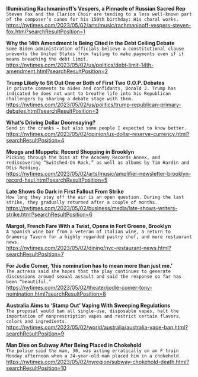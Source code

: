 **Illuminating Rachmaninoff’s Vespers, a Pinnacle of Russian Sacred Rep**\
`Steven Fox and the Clarion Choir are tending to a less well-known part of the composer’s canon for his 150th birthday: His choral works.`\
https://nytimes.com/2023/05/02/arts/music/rachmaninoff-vespers-steven-fox.html?searchResultPosition=1

**Why the 14th Amendment Is Being Cited in the Debt Ceiling Debate**\
`Some Biden administration officials believe a constitutional clause prevents the United States from failing to make payments even if it means breaching the debt limit.`\
https://nytimes.com/2023/05/02/us/politics/debt-limit-14th-amendment.html?searchResultPosition=2

**Trump Likely to Sit Out One or Both of First Two G.O.P. Debates**\
`In private comments to aides and confidants, Donald J. Trump has indicated he does not want to breathe life into his Republican challengers by sharing a debate stage with them.`\
https://nytimes.com/2023/05/02/us/politics/trump-republican-primary-debates.html?searchResultPosition=3

**What’s Driving Dollar Doomsaying?**\
`Send in the cranks — but also some people I expected to know better.`\
https://nytimes.com/2023/05/02/opinion/us-dollar-reserve-currency.html?searchResultPosition=4

**Moogs and Muppets: Record Shopping in Brooklyn**\
`Picking through the bins at the Academy Records Annex, and rediscovering “Switched-On Rock,” as well as albums by Tim Hardin and Otis Redding.`\
https://nytimes.com/2023/05/02/arts/music/amplifier-newsletter-brooklyn-record-haul.html?searchResultPosition=5

**Late Shows Go Dark in First Fallout From Strike**\
`How long they stay off the air is an open question. During the last strike, they gradually returned after a couple of months.`\
https://nytimes.com/2023/05/02/business/media/late-shows-writers-strike.html?searchResultPosition=6

**Margot, French Fare With a Twist, Opens in Fort Greene, Brooklyn**\
`A Spanish wine bar from a veteran of Italian wine, a return to Gramercy Tavern for a highly regarded pastry chef, and more restaurant news.`\
https://nytimes.com/2023/05/02/dining/nyc-restaurant-news.html?searchResultPosition=7

**For Jodie Comer, ‘this nomination has to mean more than just me.’**\
`The actress said she hopes that the play continues to generate discussions around sexual assault and said the response so far has been “beautiful.”`\
https://nytimes.com/2023/05/02/theater/jodie-comer-tony-nomination.html?searchResultPosition=8

**Australia Aims to ‘Stamp Out’ Vaping With Sweeping Regulations**\
`The proposal would ban all single-use, disposable vapes, halt the importation of nonprescription vapes and restrict certain flavors, colors and ingredients.`\
https://nytimes.com/2023/05/02/world/australia/australia-vape-ban.html?searchResultPosition=9

**Man Dies on Subway After Being Placed in Chokehold**\
`The police said the man, 30, was acting erratically on an F train Monday afternoon when a 24-year-old man placed him in a chokehold.`\
https://nytimes.com/2023/05/02/nyregion/subway-chokehold-death.html?searchResultPosition=10

